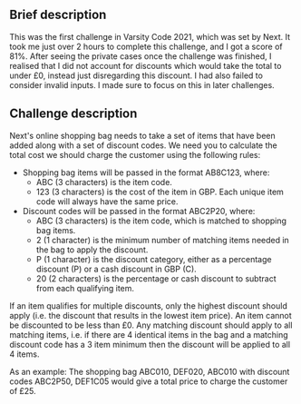## Brief description
This was the first challenge in Varsity Code 2021, which was set by Next. It took me just over 2 hours to complete this challenge, and I got a score of 81%. After seeing the private cases once the challenge was finished, I realised that I did not account for discounts which would take the total to under £0, instead just disregarding this discount. I had also failed to consider invalid inputs. I made sure to focus on this in later challenges.

## Challenge description
Next's online shopping bag needs to take a set of items that have been added along with a set of discount codes. We need you to calculate the total cost we should charge the customer using the following rules: 
* Shopping bag items will be passed in the format AB8C123, where:
  * ABC (3 characters) is the item code.
  * 123 (3 characters) is the cost of the item in GBP. Each unique item code will always have the same price.
* Discount codes will be passed in the format ABC2P20, where:
  * ABC (3 characters) is the item code, which is matched to shopping bag items.
  * 2 (1 character) is the minimum number of matching items needed in the bag to apply the discount.
  * P (1 character) is the discount category, either as a percentage discount (P) or a cash discount in GBP (C).
  * 20 (2 characters) is the percentage or cash discount to subtract from each qualifying item. 

If an item qualifies for multiple discounts, only the highest discount should apply (i.e. the discount that results in the lowest item price). An item cannot be discounted to be less than £0. Any matching discount should apply to all matching items, i.e. if there are 4 identical items in the bag and a matching discount code has a 3 item minimum then the discount will be applied to all 4 items.

As an example:
The shopping bag ABC010, DEF020, ABC010 with discount codes ABC2P50, DEF1C05 would give a total price to charge the customer of £25.
